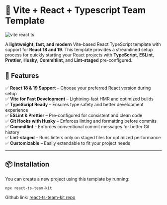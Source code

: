 # 🚀 Vite + React + Typescript Team Template

![vite react ts](https://github.com/user-attachments/assets/dbd039a6-7265-428f-8d67-9d77aebf5ca6)

A **lightweight, fast, and modern** Vite-based React TypeScript template with support for **React 18 and 19**. This template provides a streamlined setup process for quickly starting your React projects with **TypeScript**, **ESLint**, **Prettier**, **Husky**, **Commitlint**, and **Lint-staged** pre-configured.

## 🌟 Features

✅ **React 18 & 19 Support** – Choose your preferred React version during setup  
✅ **Vite for Fast Development** – Lightning-fast HMR and optimized builds  
✅ **TypeScript Ready** – Ensures type safety and better development experience  
✅ **ESLint & Prettier** – Pre-configured for consistent and clean code  
✅ **Git Hooks with Husky** – Enforces linting and formatting before commits  
✅ **Commitlint** – Enforces conventional commit messages for better Git history  
✅ **Lint-staged** – Runs linters only on staged files for optimized performance  
✅ **Customizable** – Easily extendable to fit your project needs  

---

## 📦 Installation

You can create a new project using this template by running:

```shell
npx react-ts-team-kit
```


Github link:
[react-ts-team-kit repo](https://github.com/adrianchinjen/vite-react-ts-package)
